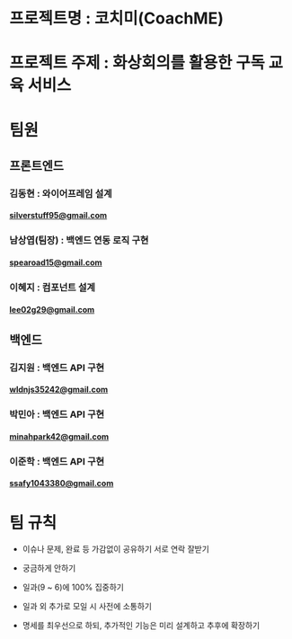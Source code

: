 # 프로젝트명 : 코치미(CoachME)

# 프로젝트 주제 : 화상회의를 활용한 구독 교육 서비스

# 팀원

## 프론트엔드

### 김동현 : 와이어프레임 설계

#### silverstuff95@gmail.com

### 남상엽(팀장) : 백엔드 연동 로직 구현

#### spearoad15@gmail.com

### 이혜지 : 컴포넌트 설계

#### lee02g29@gmail.com

## 백엔드

### 김지원 : 백엔드 API 구현

#### wldnjs35242@gmail.com

### 박민아 : 백엔드 API 구현

#### minahpark42@gmail.com

### 이준학 : 백엔드 API 구현

#### ssafy1043380@gmail.com

# 팀 규칙

- 이슈나 문제, 완료 등 가감없이 공유하기 서로 연락 잘받기

- 궁금하게 안하기

- 일과(9 ~ 6)에 100% 집중하기

- 일과 외 추가로 모일 시 사전에 소통하기

- 명세를 최우선으로 하되, 추가적인 기능은 미리 설계하고 추후에 확장하기
